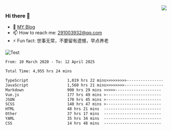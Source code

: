 <img align='right' src='https://github-readme-stats.vercel.app/api?username=niaogege&show_icons=true&theme=radical'/>

### Hi there 👋

- 🌱 [MY Blog](https://bythewayer.com/)
- 📫 How to reach me: 291003932@qq.com
- ⚡ Fun fact:  世事无常，不要留有遗憾，早点养老

![Test](https://github-readme-stats.vercel.app/api/top-langs/?username=niaogege&layout=compact)

<!--START_SECTION:waka-->

```txt
From: 10 March 2020 - To: 12 April 2025

Total Time: 4,955 hrs 24 mins

TypeScript                 1,819 hrs 22 mins>>>>>>>>>----------------   36.71 %
JavaScript                 1,560 hrs 21 mins>>>>>>>>-----------------   31.49 %
Markdown                   900 hrs 29 mins >>>>>--------------------   18.17 %
Vue.js                     177 hrs 49 mins >------------------------   03.59 %
JSON                       170 hrs 45 mins >------------------------   03.45 %
SCSS                       140 hrs 47 mins >------------------------   02.84 %
HTML                       48 hrs 21 mins  -------------------------   00.98 %
Other                      37 hrs 17 mins  -------------------------   00.75 %
YAML                       35 hrs 34 mins  -------------------------   00.72 %
CSS                        14 hrs 48 mins  -------------------------   00.30 %
```

<!--END_SECTION:waka-->
